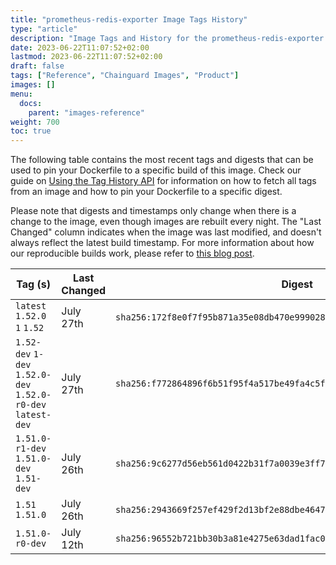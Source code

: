 ```yaml
---
title: "prometheus-redis-exporter Image Tags History"
type: "article"
description: "Image Tags and History for the prometheus-redis-exporter Chainguard Image"
date: 2023-06-22T11:07:52+02:00
lastmod: 2023-06-22T11:07:52+02:00
draft: false
tags: ["Reference", "Chainguard Images", "Product"]
images: []
menu:
  docs:
    parent: "images-reference"
weight: 700
toc: true
---
```


The following table contains the most recent tags and digests that can be used to pin your Dockerfile to a specific build of this image. Check our guide on [Using the Tag History API](/chainguard/chainguard-images/using-the-tag-history-api/) for information on how to fetch all tags from an image and how to pin your Dockerfile to a specific digest.

Please note that digests and timestamps only change when there is a change to the image, even though images are rebuilt every night. The "Last Changed" column indicates when the image was last modified, and doesn't always reflect the latest build timestamp. For more information about how our reproducible builds work, please refer to [this blog post](https://www.chainguard.dev/unchained/reproducing-chainguards-reproducible-image-builds).

| Tag (s)                                                       | Last Changed | Digest                                                                    |
|---------------------------------------------------------------|--------------|---------------------------------------------------------------------------|
|  `latest` `1.52.0` `1` `1.52`                                 | July 27th    | `sha256:172f8e0f7f95b871a35e08db470e999028f91ea4002233b2059542695279a90c` |
|  `1.52-dev` `1-dev` `1.52.0-dev` `1.52.0-r0-dev` `latest-dev` | July 27th    | `sha256:f772864896f6b51f95f4a517be49fa4c5fba0e2c3494daff324f816c094baf61` |
|  `1.51.0-r1-dev` `1.51.0-dev` `1.51-dev`                      | July 26th    | `sha256:9c6277d56eb561d0422b31f7a0039e3ff7b34497394b407a5c96562e29a7ed8e` |
|  `1.51` `1.51.0`                                              | July 26th    | `sha256:2943669f257ef429f2d13bf2e88dbe464718c83aec0146b609775fa21c2aedb8` |
|  `1.51.0-r0-dev`                                              | July 12th    | `sha256:96552b721bb30b3a81e4275e63dad1fac085df3202df1dc50b7f23bacd2e8a90` |
